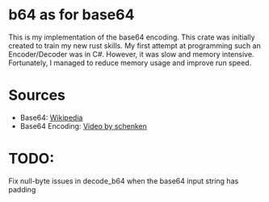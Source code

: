 # b64 as for base64

This is my implementation of the base64 encoding. This crate was initially 
created to train my new rust skills. My first attempt at programming such an 
Encoder/Decoder was in C#. However, it was slow and memory intensive. 
Fortunately, I managed to reduce memory usage and improve run speed.

# Sources
- Base64: [Wikipedia](https://en.wikipedia.org/wiki/Base64)
- Base64 Encoding: [Video by schenken](https://www.youtube.com/watch?v=aUdKd0IFl34)

# TODO:
Fix null-byte issues in decode_b64 when the base64 input string has padding
